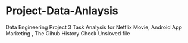 # Project-Data-Anlaysis
Data Engineering Project 3 Task Analysis for Netflix Movie, Android App Marketing , The Gihub History
Check Unsloved file
